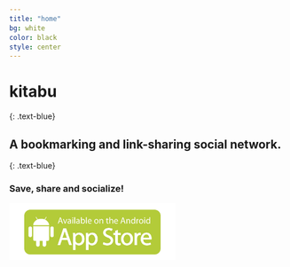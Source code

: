 ```yaml
---
title: "home"
bg: white
color: black
style: center
---
```



<span class="fa-stack subtlecircle" style="font-size:100px; background:rgba(0,166,255,0.1)">
  <i class="fa fa-circle fa-stack-2x text-white"></i>
  <i class="fa fa-bookmark fa-stack-1x text-blue"></i>
</span>

# **kitabu**
{: .text-blue}

## A bookmarking and link-sharing social network.
{: .text-blue}

### Save, share and socialize!

<a href="/finalapp.apk">
<img src="./Android_AppStore_Logo-1.jpg" style="width:300px;"/>

</a>

